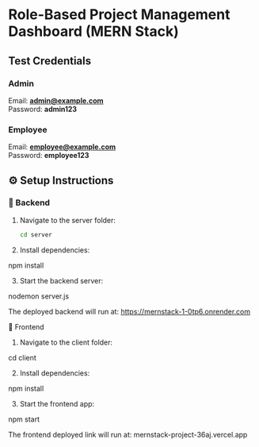 # Role-Based Project Management Dashboard (MERN Stack)

## Test Credentials

### Admin

Email: **admin@example.com**  
Password: **admin123**

### Employee
Email: **employee@example.com**  
Password: **employee123**


## ⚙️ Setup Instructions

### 🔹 Backend
1. Navigate to the server folder:
   ```bash
   cd server

2. Install dependencies:

npm install

3. Start the backend server:

nodemon server.js

The deployed backend will run at: https://mernstack-1-0tp6.onrender.com

🔹 Frontend

1. Navigate to the client folder:

cd client


2. Install dependencies:

npm install


3. Start the frontend app:

npm start


The frontend deployed link will run at: mernstack-project-36aj.vercel.app
